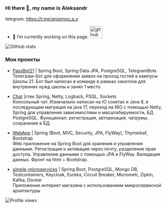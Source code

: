 ### Hi there 👋, my name is Aleksandr

telegram: https://t.me/anisimov_a_v

- 🔭 I’m currently working on this page. 
[<img src='https://cdn.jsdelivr.net/npm/simple-icons@3.0.1/icons/github.svg' alt='github' height='40'>](https://github.com/skiflok)  

![GitHub stats](https://github-readme-stats.vercel.app/api?username=skiflok&show_icons=true)

### Мои проекты

- [PassBot21](https://github.com/skiflok/PassBot21) | Spring Boot, Spring Data JPA, PostgreSQL, TelegramBots
  <br>
   Телеграм-бот для оформления заявок на проход гостей в кампусы Школы 21. Бот был написан в команде в рамках хакатона для внутренних нужд школы и занял 1 место.

- [Chat](https://github.com/skiflok/Chat) |стек Spring, Netty, Logback, PSQL, Sockets
  <br>
   Консольный чат. Изначально написан на IO сокетах и Java 8, в последующем миграция на java 17, переход на NIO с помощью Netty, Spring для управления зависимостями и масштабируемости, БД PostgreSQL.
Функционал: регистрация, авторизация, чатрумы, сохранение в БД.

- [WebApp](https://github.com/skiflok/WebApp) | Spring (Boot, MVC, Security, JPA, FlyWay), Thymeleaf, Bootstrap
    <br>
   Web приложение на Spring Boot для хранения и управления данными.
Регистрация и активация через почту, разделение прав доступа. Управление данными с помощью JPA и FlyWay. Валидация данных.
Фронт на html + Bootstrap.

- [simple-microservices](https://github.com/skiflok/simple-microservices) | Spring Boot, PostgreSQL, Mongo DB, Testcontainers, Keycloak, Eureka, Circuit Breaker, Micrometr, Zipkin, Kafka, Docker
  <br>
  Приложение интернет магазина с использованием микросервисной архитектуры

![Profile views](https://gpvc.arturio.dev/skiflok)  

<!--
**skiflok/skiflok** is a ✨ _special_ ✨ repository because its `README.md` (this file) appears on your GitHub profile.

Here are some ideas to get you started:

- 🔭 I’m currently working on ...
- 🌱 I’m currently learning ...
- 👯 I’m looking to collaborate on ...
- 🤔 I’m looking for help with ...
- 💬 Ask me about ...
- 📫 How to reach me: ...
- 😄 Pronouns: ...
- ⚡ Fun fact: ...
-->
